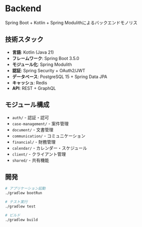 # Backend

Spring Boot + Kotlin + Spring Modulithによるバックエンドモノリス

## 技術スタック

- **言語**: Kotlin (Java 21)
- **フレームワーク**: Spring Boot 3.5.0
- **モジュール化**: Spring Modulith
- **認証**: Spring Security + OAuth2/JWT
- **データベース**: PostgreSQL 15 + Spring Data JPA
- **キャッシュ**: Redis
- **API**: REST + GraphQL

## モジュール構成

- `auth/` - 認証・認可
- `case-management/` - 案件管理
- `document/` - 文書管理
- `communication/` - コミュニケーション
- `financial/` - 財務管理
- `calendar/` - カレンダー・スケジュール
- `client/` - クライアント管理
- `shared/` - 共有機能

## 開発

```bash
# アプリケーション起動
./gradlew bootRun

# テスト実行
./gradlew test

# ビルド
./gradlew build
```